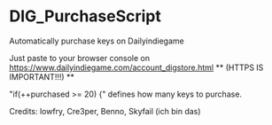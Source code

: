 # DIG_PurchaseScript
Automatically purchase keys on Dailyindiegame

Just paste to your browser console on https://www.dailyindiegame.com/account_digstore.html ** (HTTPS IS IMPORTANT!!!) **

"if(++purchased >= 20) {" defines how many keys to purchase.


Credits: lowfry, Cre3per, Benno, Skyfail (ich bin das)